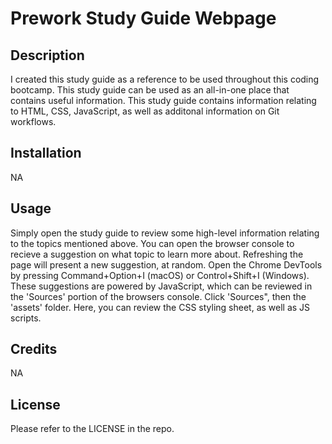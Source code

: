 # Prework Study Guide Webpage

## Description

I created this study guide as a reference to be used throughout this coding bootcamp. This study guide can be used as an all-in-one place that contains useful information. This study guide contains information relating to HTML, CSS, JavaScript, as well as additonal information on Git workflows.

## Installation

NA

## Usage

Simply open the study guide to review some high-level information relating to the topics mentioned above. You can open the browser console to recieve a suggestion on what topic to learn more about. Refreshing the page will present a new suggestion, at random. Open the Chrome DevTools by pressing Command+Option+I (macOS) or Control+Shift+I (Windows). These suggestions are powered by JavaScript, which can be reviewed in the 'Sources' portion of the browsers console. Click 'Sources", then the 'assets' folder. Here, you can review the CSS styling sheet, as well as JS scripts.

## Credits

NA

## License

Please refer to the LICENSE in the repo.

